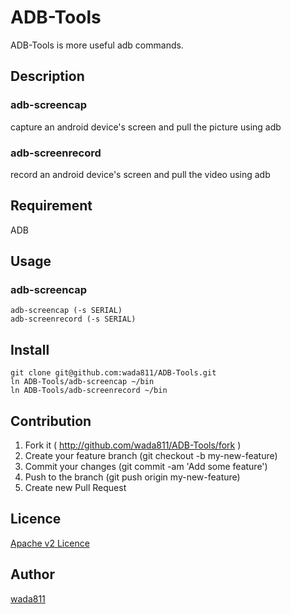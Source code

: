 ADB-Tools
=========

ADB-Tools is more useful adb commands.

## Description
### adb-screencap
capture an android device's screen and pull the picture using adb
### adb-screenrecord
record an android device's screen and pull the video using adb

## Requirement
ADB

## Usage
### adb-screencap
    adb-screencap (-s SERIAL)
    adb-screenrecord (-s SERIAL)

## Install
    git clone git@github.com:wada811/ADB-Tools.git
    ln ADB-Tools/adb-screencap ~/bin
    ln ADB-Tools/adb-screenrecord ~/bin

## Contribution
1. Fork it ( http://github.com/wada811/ADB-Tools/fork )
2. Create your feature branch (git checkout -b my-new-feature)
3. Commit your changes (git commit -am 'Add some feature')
4. Push to the branch (git push origin my-new-feature)
5. Create new Pull Request

## Licence

[Apache v2 Licence](https://github.com/wada811/ADB-Tools/blob/master/LICENCE.md)

## Author

[wada811](https://github.com/wada811)
